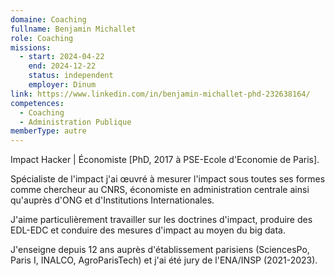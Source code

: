 ```yaml
---
domaine: Coaching
fullname: Benjamin Michallet
role: Coaching
missions:
  - start: 2024-04-22
    end: 2024-12-22
    status: independent
    employer: Dinum
link: https://www.linkedin.com/in/benjamin-michallet-phd-232638164/
competences:
  - Coaching
  - Administration Publique
memberType: autre
---
```

Impact Hacker | Économiste [PhD, 2017 à PSE-Ecole d'Economie de Paris].

Spécialiste de l'impact  j'ai œuvré à mesurer l'impact sous toutes ses formes comme chercheur au CNRS, économiste en administration centrale ainsi qu'auprès d'ONG et d'Institutions Internationales.

J'aime particulièrement travailler sur les doctrines d'impact, produire des EDL-EDC et conduire des mesures d'impact au moyen du big data. 

J'enseigne depuis 12 ans auprès d'établissement parisiens (SciencesPo, Paris I, INALCO, AgroParisTech) et j'ai été jury de l'ENA/INSP (2021-2023). 
